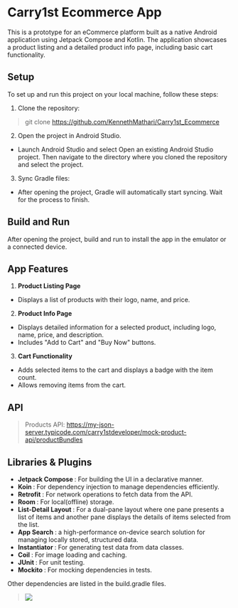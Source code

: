  # Carry1st Ecommerce App
This is a prototype for an eCommerce platform built as a native Android application using Jetpack Compose and Kotlin. The application showcases a product listing and a detailed product info page, including basic cart functionality.

## Setup
To set up and run this project on your local machine, follow these steps:

1. Clone the repository:
> git clone <https://github.com/KennethMathari/Carry1st_Ecommerce>
2. Open the project in Android Studio.
- Launch Android Studio and select Open an existing Android Studio project. Then navigate to the directory where you cloned the repository and select the project.
3. Sync Gradle files:
- After opening the project, Gradle will automatically start syncing. Wait for the process to finish.

## Build and Run
After opening the project, build and run to install the app in the emulator or a connected device.

## App Features
1. <b>Product Listing Page</b> 
 - Displays a list of products with their logo, name, and price.
2. <b>Product Info Page</b>
 - Displays detailed information for a selected product, including logo, name, price, and description.
 - Includes "Add to Cart" and "Buy Now" buttons.
3. <b>Cart Functionality</b>
 - Adds selected items to the cart and displays a badge with the item count.
 - Allows removing items from the cart.

## API
> Products API: <https://my-json-server.typicode.com/carry1stdeveloper/mock-product-api/productBundles>

## Libraries & Plugins
- <b>Jetpack Compose </b>: For building the UI in a declarative manner.
- <b>Koin </b>: For dependency injection to manage dependencies efficiently.
- <b>Retrofit </b>: For network operations to fetch data from the API.
- <b>Room </b>: For local(offline) storage.
- <b>List-Detail Layout </b>: For a dual-pane layout where one pane presents a list of items and another pane displays the details of items selected from the list.
- <b>App Search </b>: a high-performance on-device search solution for managing locally stored, structured data.
- <b>Instantiator </b>: For generating test data from data classes.
- <b>Coil </b>: For image loading and caching.
- <b>JUnit </b>: For unit testing.
- <b>Mockito </b>: For mocking dependencies in tests.

Other dependencies are listed in the build.gradle files.

>![](https://github.com/user-attachments/assets/f4108f90-cec9-4895-91d7-e79542378149)

